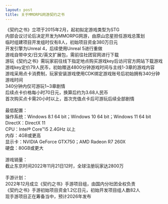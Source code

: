 ```yaml
---
layout: post
title: 关于MMORPG网游契约之书
---
```


《契约之书》立项于2015年2月，起初拟定游戏类型为STG<br>
内部会议讨论后决定开发为MMORPG网游，由原山恋星担任游戏总策划<br>
临时组建项目开发组时仅有8人，初始项目资金380万日元<br>
开发引擎为Unreal 4，后续使用Unreal 5进行重做<br>
游戏自带中文/日文/英文扩展包，需前往社团官网进行下载<br>
游玩《契约之书》需玩家前往线下指定地点购买游戏key后访问官方网站下载游戏<br>
游戏key定价79人民币，初始赠送4800分钟游戏时间与主线1-3章的游戏内容<br>
游戏采用点卡消费制，玩家安装游戏使用CDK绑定游戏账号后初始拥有340分钟游戏时间<br>
340分钟内仅可游玩1~3章剧情<br>
后续点卡价格每小时70日元，换算后约为3.68人民币<br>
首次购买点卡需20小时以上，首次充值点卡后可游玩后续全部剧情<br>
<br>
最低配置：<br>
操作系统：Windows 8.1 64 bit；Windows 10 64 bit；Windows 11 64 bit<br>
DirectX：DirectX 11<br>
CPU：Intel® Core™i5 2.4GHz 以上<br>
内存：4GB或更高<br>
显示卡：NVIDIA GeForce GTX750；AMD Radeon R7 260X<br>
硬盘：80GB或更大<br>
<br>
游戏销量：<br>
截止东京时间2022年11月21日12时，全球注册玩家达2800万<br>
<br>
手游计划：<br>
2022年12月成立《契约之书》手游项目组，由国内分社团全权负责<br>
《契约之书》手游初始项目资金1.2亿日元，初始开发项目组人数82人<br>
现手游项目正在筹备当中，预计2026年发布<br>
